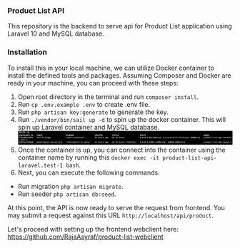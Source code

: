 ### Product List API
This repository is the backend to serve api for Product List application using Laravel 10 and MySQL database.

### Installation
To install this in your local machine, we can utilize Docker container to install the defined tools and packages. Assuming Composer and Docker are ready in your machine, you can proceed with these steps:
1. Open root directory in the terminal and run `composer install`.
2. Run `cp .env.example .env` to create .env file.
3. Run `php artisan key:generate` to generate the key.
4. Run `./vendor/bin/sail up -d` to spin up the docker container. This will spin up Laravel container and MySQL database.
![alt text](image.png)
5. Once the container is up, you can connect into the container using the container name by running this `docker exec -it product-list-api-laravel.test-1 bash`.
3. Next, you can execute the following commands:
  - Run migration `php artisan migrate`.
  - Run seeder `php artisan db:seed`.

At this point, the API is now ready to serve the request from frontend. You may submit a request against this URL `http://localhost/api/product`.

Let's proceed with setting up the frontend webclient here: https://github.com/RajaAsyraf/product-list-webclient